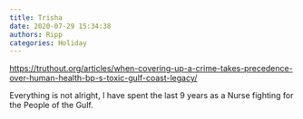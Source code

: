 ```yaml
---
title: Trisha
date: 2020-07-29 15:34:38
authors: Ripp
categories: Holiday
---
```


 https://truthout.org/articles/when-covering-up-a-crime-takes-precedence-over-human-health-bp-s-toxic-gulf-coast-legacy/

Everything is not alright, I have spent the last 9 years as a Nurse fighting for the People of the Gulf.